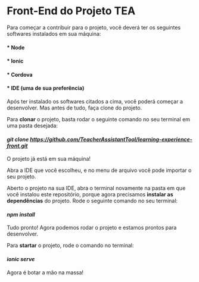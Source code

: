 # Front-End do Projeto TEA

Para começar a contribuir para o projeto, você deverá ter os seguintes softwares instalados em sua máquina:
#### * Node
#### * Ionic
#### * Cordova
#### * IDE (uma de sua preferência)

Após ter instalado os softwares citados a cima, você poderá começar a desenvolver. Mas antes de tudo, faça clone do projeto.

Para **clonar** o projeto, basta rodar o seguinte comando no seu terminal em uma pasta desejada: 
#### *git clone https://github.com/TeacherAssistantTool/learning-experience-front.git*

O projeto já está em sua máquina!

Abra a IDE que você escolheu, e no menu de arquivo você pode importar o seu projeto. 

Aberto o projeto na sua IDE, abra o terminal novamente na pasta em que você instalou este repositório, porque agora precisamos **instalar as dependências** do projeto. Rode o seguinte comando no seu terminal:
#### *npm install*

Tudo pronto! Agora podemos rodar o projeto e estamos prontos para desenvolver.

Para **startar** o projeto, rode o comando no terminal: 

#### *ionic serve*

Agora é botar a mão na massa!
